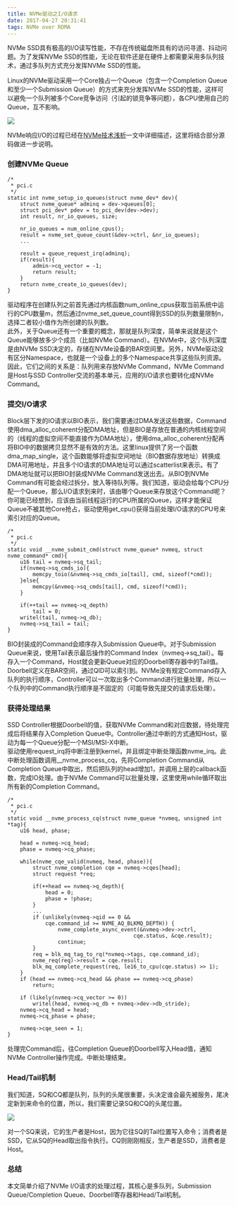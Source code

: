 ```yaml
---
title: NVMe驱动之I/O请求
date: 2017-04-27 20:31:41
tags: NVMe over RDMA
---
```

NVMe SSD具有极高的I/O读写性能，不存在传统磁盘所具有的访问寻道、抖动问题。为了发挥NVMe SSD的性能，无论在软件还是在硬件上都需要采用多队列技术，通过多队列方式充分发挥NVMe SSD的性能。
<!--more--> 
Linux的NVMe驱动采用一个Core独占一个Queue（包含一个Completion Queue和至少一个Submission Queue）的方式来充分发挥NVMe SSD的性能，这样可以避免一个队列被多个Core竞争访问（引起的锁竞争等问题），各CPU使用自己的Queue，互不影响。 
     
![](http://i.imgur.com/sIdEXDh.gif)   

NVMe响应I/O的过程已经在[NVMe技术浅析](http://blog.dujiong.net/2017/02/17/NVMe/)一文中详细描述，这里将结合部分源码做进一步说明。    
### 创建NVMe Queue
	
	/*
     * pci.c
     */
	static int nvme_setup_io_queues(struct nvme_dev* dev){
		struct nvme_queue* adminq = dev->queues[0];
		struct pci_dev* pdev = to_pci_dev(dev->dev);
		int result, nr_io_queues, size;

		nr_io_queues = num_online_cpus();
		result = nvme_set_queue_count(&dev->ctrl, &nr_io_queues);
		...
		
		result = queue_request_irq(adminq);
		if(result){
			admin->cq_vector = -1;
			return result;
		}
		return nvme_create_io_queues(dev);
	}

驱动程序在创建队列之前首先通过内核函数num\_online\_cpus获取当前系统中运行的CPU数量m，然后通过nvme\_set\_queue\_count得到SSD的队列数量限制n，选择二者较小值作为所创建的队列数。    
此外，关于Queue还有一个重要的概念，那就是队列深度，简单来说就是这个Queue能够放多少个成员（比如NVMe Command）。在NVMe中，这个队列深度是由NVMe SSD决定的，存储在NVMe设备的BAR空间里。另外，NVMe驱动没有区分Namespace，也就是一个设备上的多个Namespace共享这些队列资源。     
因此，它们之间的关系是：队列用来存放NVMe Command，NVMe Command是Host与SSD Controller交流的基本单元，应用的I/O请求也要转化成NVMe Command。
### 提交I/O请求  
Block层下发的IO请求以BIO表示，我们需要通过DMA发送这些数据，Command使用dma\_alloc\_coherent分配DMA地址，但是BIO是存放在普通的内核线程空间的（线程的虚拟空间不能直接作为DMA地址），使用dma\_alloc\_coherent分配再将BIO中的数据拷贝显然不是有效的方法。这里linux提供了另一个函数dma_map_single，这个函数能够将虚拟空间地址（BIO数据存放地址）转换成DMA可用地址，并且多个IO请求的DMA地址可以通过scatterlist来表示。有了DMA地址就可以把BIO封装成NVMe Command发送出去。从BIO到NVMe Command有可能会经过拆分，放入等待队列等。我们知道，驱动会给每个CPU分配一个Queue，那么I/O请求到来时，该由哪个Queue来存放这个Command呢？你可能已经想到，应该由当前线程运行的CPU所属的Queue，这样才能保证Queue不被其他Core抢占，驱动使用get\_cpu()获得当前处理I/O请求的CPU号来索引对应的Queue。 

	/*
     * pci.c
     */
	static void __nvme_submit_cmd(struct nvme_queue* nvmeq, struct nvme_command* cmd){
		u16 tail = nvmeq->sq_tail;
		if(nvmeq->sq_cmds_io){
			memcpy_toio(&nvmeq->sq_cmds_io[tail], cmd, sizeof(*cmd));
		}else{
			memcpy(&nvmeq->sq_cmds[tail], cmd, sizeof(*cmd));
		}

		if(++tail == nvmeq->q_depth)
			tail = 0;
		writel(tail, nvmeq->q_db);
		nvmeq->sq_tail = tail;
	}
   
BIO封装成的Command会顺序存入Submission Queue中。对于Submission Queue来说，使用Tail表示最后操作的Command Index（nvmeq->sq_tail）。每存入一个Command，Host就会更新Queue对应的Doorbell寄存器中的Tail值。Doorbell定义在BAR空间，通过QID可以索引到。NVMe没有规定Command存入队列的执行顺序，Controller可以一次取出多个Command进行批量处理，所以一个队列中的Command执行顺序是不固定的（可能导致先提交的请求后处理）。
     
### 获得处理结果     
SSD Controller根据Doorbell的值，获取NVMe Command和对应数据，待处理完成后将结果存入Completion Queue中。Controller通过中断的方式通知Host，驱动为每一个Queue分配一个MSI/MSI-X中断。   
驱动使用request\_irq将中断注册到kernel，并且绑定中断处理函数nvme\_irq。此中断处理函数调用\_\_nvme_process\_cq，先将Completion Command从Completion Queue中取出，然后把队列的head增加1，并调用上层的callback函数，完成IO处理。由于NVMe Command可以批量处理，这里使用while循环取出所有新的Completion Command。     

	/*
	 * pci.c
     */
	static void __nvme_process_cq(struct nvme_queue *nvmeq, unsigned int *tag){
		u16 head, phase;

		head = nvmeq->cq_head;
		phase = nvmeq->cq_phase;

		while(nvme_cqe_valid(nvmeq, head, phase)){
			struct nvme_completion cqe = nvmeq->cqes[head];
			struct request *req;
			
			if(++head == nvmeq->q_depth){
				head = 0;
				phase = !phase;
			}
			...
			if (unlikely(nvmeq->qid == 0 &&
				cqe.command_id >= NVME_AQ_BLKMQ_DEPTH)) {
					nvme_complete_async_event(&nvmeq->dev->ctrl,
											cqe.status, &cqe.result);
					continue;
			}
			req = blk_mq_tag_to_rq(*nvmeq->tags, cqe.command_id);
			nvme_req(req)->result = cqe.result;
			blk_mq_complete_request(req, le16_to_cpu(cqe.status) >> 1);	
		}
		if (head == nvmeq->cq_head && phase == nvmeq->cq_phase)
			return;

		if (likely(nvmeq->cq_vector >= 0))
			writel(head, nvmeq->q_db + nvmeq->dev->db_stride);
		nvmeq->cq_head = head;
		nvmeq->cq_phase = phase;

		nvmeq->cqe_seen = 1;
	}

处理完Command后，往Completion Queue的Doorbell写入Head值，通知NVMe Controller操作完成。中断处理结束。

### Head/Tail机制
我们知道，SQ和CQ都是队列，队列的头尾很重要，头决定谁会最先被服务，尾决定新到来命令的位置，所以，我们需要记录SQ和CQ的头尾位置。  
    
![](http://i.imgur.com/bsa3KFs.png)

对一个SQ来说，它的生产者是Host，因为它往SQ的Tail位置写入命令；消费者是SSD，它从SQ的Head取出指令执行。CQ则刚刚相反，生产者是SSD，消费者是Host。     

### 总结
本文简单介绍了NVMe I/O请求的处理过程，其核心是多队列，Submission Queue/Completion Queue、Doorbell寄存器和Head/Tail机制。